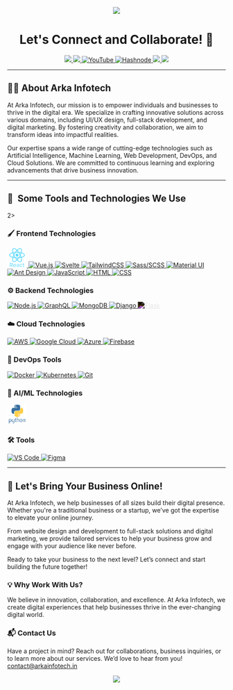 <p align="center">
  <img src="https://capsule-render.vercel.app/api?type=waving&height=200&color=gradient&text=Welcome%20to%20Arka%20Infotech&fontSize=50&fontAlign=50&fontAlignY=35"/>
</p>

<h1 align="center">Let's Connect and Collaborate! 🤝</h1>

<p align="center">
  <a href="https://arkainfotech.com">
    <img height="50" src="https://user-images.githubusercontent.com/46517096/166972883-f5f1d88c-0246-4374-88ac-ded0f2cf0699.png"/>
  </a>
  <a href="https://www.linkedin.com/company/arkalnfotech/">
    <img height="50" src="https://user-images.githubusercontent.com/46517096/166973395-19676cd8-f8ec-4abf-83ff-da8243505b82.png"/>
  </a>
  <a href="https://www.youtube.com/@arkainfotech">
    <img height="45" src="https://upload.wikimedia.org/wikipedia/commons/4/42/YouTube_icon_%282013-2017%29.png" alt="YouTube"/>
  </a>
  <a href="https://hashnode.com/@arkainfotech">
    <img height="50" src="https://cdn.hashnode.com/res/hashnode/image/upload/v1611902473383/CDyAuTy75.png" alt="Hashnode" />
  </a>
  <a href="https://x.com/_arkainfotech">
    <img height="50" src="https://user-images.githubusercontent.com/46517096/166974271-91dfa250-d70b-4cb9-8707-f1bda1b708c3.png"/>
  </a>
  <a href="https://www.instagram.com/arkainfotech/">
    <img height="50" src="https://user-images.githubusercontent.com/46517096/166974368-9798f39f-1f46-499c-b14e-81f0a3f83a06.png"/>
  </a>
</p>

---

<h2>👨‍💻 About Arka Infotech</h2>
<p>
  At Arka Infotech, our mission is to empower individuals and businesses to thrive in the digital era. We specialize in crafting innovative solutions across various domains, including UI/UX design, full-stack development, and digital marketing. By fostering creativity and collaboration, we aim to transform ideas into impactful realities.
</p>

<p>
  Our expertise spans a wide range of cutting-edge technologies such as Artificial Intelligence, Machine Learning, Web Development, DevOps, and Cloud Solutions. We are committed to continuous learning and exploring advancements that drive business innovation.
</p>

<!-- <h2>🚀 Our Best Projects</h2>

<h3>1. eCommerce Learning Platform</h3>
<p>
  A cutting-edge platform designed to teach TypeScript, JavaScript, and DevOps through interactive dashboards and real-world projects. Built with React.js, TailwindCSS, Vite, and Firebase, it emphasizes hands-on learning, pagination, and industry-level tutorials for a robust learning experience.
</p>

<h3>2. Startup Prototype - Avyukt</h3>
<p>
  A powerful tool for startups to rapidly bring ideas to life with an easy-to-use prototyping interface. Developed with Node.js, Express, MongoDB, and Vue.js, it focuses on rapid development, scalability, and a user-centered approach to help startups move quickly and efficiently.
</p> -->

---

<h2>🚀 &nbsp;Some Tools and Technologies We Use</h2>2>

### 🖌️ Frontend Technologies

<p align="left">
  <a href="https://reactjs.org/" target="_blank">
    <img src="https://raw.githubusercontent.com/devicons/devicon/master/icons/react/react-original-wordmark.svg" alt="React" width="45" height="45"/>
  </a>
  <a href="https://vuejs.org/" target="_blank">
    <img src="https://cdn.jsdelivr.net/gh/devicons/devicon/icons/vuejs/vuejs-original.svg" alt="Vue.js" width="45" height="45"/>
  </a>
  <a href="https://svelte.dev/" target="_blank">
    <img src="https://cdn.jsdelivr.net/gh/devicons/devicon/icons/svelte/svelte-original.svg" alt="Svelte" width="45" height="45"/>
  </a>
  <a href="https://tailwindcss.com/" target="_blank">
    <img src="https://upload.wikimedia.org/wikipedia/commons/d/d5/Tailwind_CSS_Logo.svg" alt="TailwindCSS" width="45" height="45"/>
  </a>
  <a href="https://sass-lang.com/" target="_blank">
    <img src="https://cdn.jsdelivr.net/gh/devicons/devicon/icons/sass/sass-original.svg" alt="Sass/SCSS" width="45" height="45"/>
  </a>
  <a href="https://mui.com/" target="_blank">
    <img src="https://cdn.jsdelivr.net/gh/devicons/devicon/icons/materialui/materialui-original.svg" alt="Material UI" width="45" height="45"/>
  </a>
  <a href="https://ant.design/" target="_blank">
    <img src="https://cdn.jsdelivr.net/gh/devicons/devicon/icons/antdesign/antdesign-original.svg" alt="Ant Design" width="45" height="45"/>
  </a>
  <a href="https://developer.mozilla.org/en-US/docs/Web/JavaScript" target="_blank">
    <img src="https://cdn.jsdelivr.net/gh/devicons/devicon/icons/javascript/javascript-original.svg" alt="JavaScript" width="45" height="45"/>
  </a>
  <a href="https://developer.mozilla.org/en-US/docs/Web/HTML" target="_blank">
    <img src="https://cdn.jsdelivr.net/gh/devicons/devicon/icons/html5/html5-original.svg" alt="HTML" width="45" height="45"/>
  </a>
  <a href="https://developer.mozilla.org/en-US/docs/Web/CSS" target="_blank">
    <img src="https://cdn.jsdelivr.net/gh/devicons/devicon/icons/css3/css3-original.svg" alt="CSS" width="45" height="45"/>
  </a>
</p>

### ⚙️ Backend Technologies

<p align="left">
  <a href="https://nodejs.org/" target="_blank">
    <img src="https://cdn.jsdelivr.net/gh/devicons/devicon/icons/nodejs/nodejs-original-wordmark.svg" alt="Node.js" width="45" height="45"/>
  </a>
  <a href="https://graphql.org/" target="_blank">
    <img src="https://cdn.jsdelivr.net/gh/devicons/devicon/icons/graphql/graphql-plain.svg" alt="GraphQL" width="45" height="45"/>
  </a>
  <a href="https://www.mongodb.com/" target="_blank">
    <img src="https://cdn.jsdelivr.net/gh/devicons/devicon/icons/mongodb/mongodb-original.svg" alt="MongoDB" width="45" height="45"/>
  </a>
  <a href="https://www.djangoproject.com/" target="_blank">
    <img src="https://cdn.jsdelivr.net/gh/devicons/devicon/icons/django/django-plain.svg" alt="Django" width="45" height="45"/>
  </a>
  <a href="https://flask.palletsprojects.com/" target="_blank">
    <img src="https://cdn.jsdelivr.net/gh/devicons/devicon/icons/flask/flask-original.svg" alt="Flask" width="45" height="45" style="filter: invert(1);"/>
  </a>
</p>

### ☁️ Cloud Technologies

<p align="left">
  <a href="https://aws.amazon.com/" target="_blank">
    <img src="https://cdn.jsdelivr.net/gh/devicons/devicon/icons/amazonwebservices/amazonwebservices-plain-wordmark.svg" alt="AWS" width="45" height="45"/>
  </a>
  <a href="https://cloud.google.com/" target="_blank">
    <img src="https://cdn.jsdelivr.net/gh/devicons/devicon/icons/googlecloud/googlecloud-original.svg" alt="Google Cloud" width="45" height="45"/>
  </a>
  <a href="https://azure.microsoft.com/" target="_blank">
    <img src="https://cdn.jsdelivr.net/gh/devicons/devicon/icons/azure/azure-original.svg" alt="Azure" width="45" height="45"/>
  </a>
    <a href="https://firebase.google.com/" target="_blank">
  <img src="https://www.vectorlogo.zone/logos/firebase/firebase-icon.svg" alt="Firebase" width="45" height="45"/>
    </a>
</p>

### 🚀 DevOps Tools

<p align="left">
  <a href="https://www.docker.com/" target="_blank">
    <img src="https://cdn.jsdelivr.net/gh/devicons/devicon/icons/docker/docker-original.svg" alt="Docker" width="45" height="45"/>
  </a>
  <a href="https://kubernetes.io/" target="_blank">
    <img src="https://cdn.jsdelivr.net/gh/devicons/devicon/icons/kubernetes/kubernetes-plain.svg" alt="Kubernetes" width="45" height="45"/>
  </a>
  <a href="https://git-scm.com/" target="_blank">
    <img src="https://cdn.jsdelivr.net/gh/devicons/devicon/icons/git/git-original.svg" alt="Git" width="45" height="45"/>
  </a>
</p>

### 🤖 AI/ML Technologies

<p align="left">
  <a href="https://www.python.org/" target="_blank">
    <img src="https://raw.githubusercontent.com/devicons/devicon/master/icons/python/python-original-wordmark.svg" alt="Python" width="45" height="45"/>
  </a>
</p>

### 🛠️ Tools

<p align="left">
  <a href="https://code.visualstudio.com/" target="_blank">
    <img src="https://cdn.jsdelivr.net/gh/devicons/devicon/icons/vscode/vscode-original.svg" alt="VS Code" width="45" height="45"/>
  </a>
  <a href="https://www.figma.com/" target="_blank">
    <img src="https://cdn.jsdelivr.net/gh/devicons/devicon/icons/figma/figma-original.svg" alt="Figma" width="45" height="45"/>
  </a>
</p>

---

<h2>🌟 Let's Bring Your Business Online!</h2>
<p>
  At Arka Infotech, we help businesses of all sizes build their digital presence. Whether you're a traditional business or a startup, we’ve got the expertise to elevate your online journey.
</p>

<p>
  From website design and development to full-stack solutions and digital marketing, we provide tailored services to help your business grow and engage with your audience like never before.
</p>

<p>
  Ready to take your business to the next level? Let’s connect and start building the future together!
</p>

<h3>💡 Why Work With Us?</h3>
<p>
  We believe in innovation, collaboration, and excellence. At Arka Infotech, we create digital experiences that help businesses thrive in the ever-changing digital world.
</p>

<h3>📬 Contact Us</h3>
<p>
  Have a project in mind? Reach out for collaborations, business inquiries, or to learn more about our services. We’d love to hear from you! <a href="mailto:contact@arkainfotech.in" target="_blank">contact@arkainfotech.in</a>
</p>

<p align="center">
  <img src="https://capsule-render.vercel.app/api?type=waving&color=gradient&height=100&section=footer"/>
</p>
